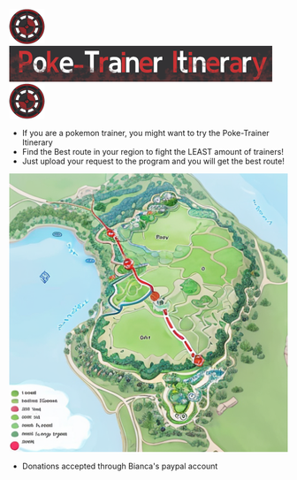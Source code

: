 ![Image Alt Text](https://github.com/Tatoloops/PublicRepository/blob/master/Python/Poke-Trainer%20Itinerary/Assets/Poke-Compass64.png)![Image Alt Text](https://github.com/Tatoloops/PublicRepository/blob/master/Python/Poke-Trainer%20Itinerary/Assets/PokeLogo.png)![Image Alt Text](https://github.com/Tatoloops/PublicRepository/blob/master/Python/Poke-Trainer%20Itinerary/Assets/Poke-Compass64.png)

* If you are a pokemon trainer, you might want to try the Poke-Trainer Itinerary
* Find the Best route in your region to fight the LEAST amount of trainers!
* Just upload your request to the program and you will get the best route!

![Image Alt Text](https://github.com/Tatoloops/PublicRepository/blob/master/Python/Poke-Trainer%20Itinerary/Assets/Route001.png)

* Donations accepted through Bianca's paypal account

